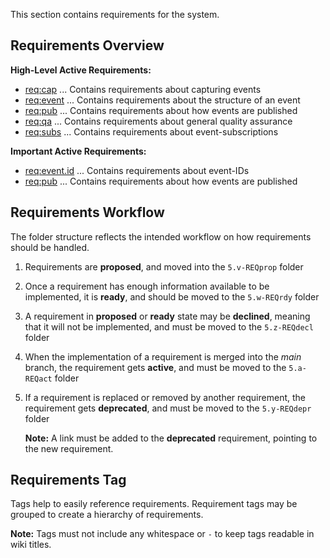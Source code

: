 This section contains requirements for the system.

## Requirements Overview

**High-Level Active Requirements:**

- [req:cap](5.a-REQact-cap) ... Contains requirements about capturing events
- [req:event](5.a-REQact-event) ... Contains requirements about the structure of an event
- [req:pub](5.a-REQact-pub) ... Contains requirements about how events are published
- [req:qa](5.a-REQact-qa) ... Contains requirements about general quality assurance
- [req:subs](5.a-REQact-subs) ... Contains requirements about event-subscriptions

**Important Active Requirements:**

- [req:event.id](5.a-REQact-event.id) ... Contains requirements about event-IDs
- [req:pub](5.a-REQact-pub) ... Contains requirements about how events are published

## Requirements Workflow

The folder structure reflects the intended workflow on how requirements should be handled.

1. Requirements are **proposed**, and moved into the `5.v-REQprop` folder
2. Once a requirement has enough information available to be implemented, it is **ready**, and should be moved to the `5.w-REQrdy` folder
3. A requirement in **proposed** or **ready** state may be **declined**, meaning that it will not be implemented, and must be moved to the `5.z-REQdecl` folder
4. When the implementation of a requirement is merged into the *main* branch, the requirement gets **active**, and must be moved to the `5.a-REQact` folder
5. If a requirement is replaced or removed by another requirement, the requirement gets **deprecated**, and must be moved to the `5.y-REQdepr` folder 

   **Note:** A link must be added to the **deprecated** requirement, pointing to the new requirement.

## Requirements Tag

Tags help to easily reference requirements.
Requirement tags may be grouped to create a hierarchy of requirements.

**Note:** Tags must not include any whitespace or `-` to keep tags readable in wiki titles.
